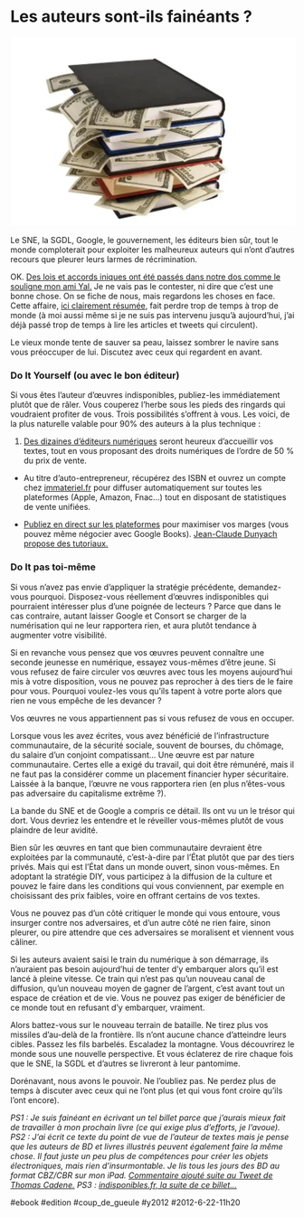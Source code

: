 # Les auteurs sont-ils fainéants ?

![](_i/book-money.webp)

Le SNE, la SGDL, Google, le gouvernement, les éditeurs bien sûr, tout le monde comploterait pour exploiter les malheureux auteurs qui n’ont d’autres recours que pleurer leurs larmes de récrimination.

OK. [Des lois et accords iniques ont été passés dans notre dos comme le souligne mon ami Yal.](http://www.actusf.com/spip/Interview-d-Ayerdhal.html) Je ne vais pas le contester, ni dire que c’est une bonne chose. On se fiche de nous, mais regardons les choses en face. Cette affaire, [ici clairement résumée](http://www.sivan-avocats.com/Accord-SNE-Google.html), fait perdre trop de temps à trop de monde (à moi aussi même si je ne suis pas intervenu jusqu’à aujourd’hui, j’ai déjà passé trop de temps à lire les articles et tweets qui circulent).

Le vieux monde tente de sauver sa peau, laissez sombrer le navire sans vous préoccuper de lui. Discutez avec ceux qui regardent en avant.

### Do It Yourself (ou avec le bon éditeur)

Si vous êtes l’auteur d’œuvres indisponibles, publiez-les immédiatement plutôt que de râler. Vous couperez l’herbe sous les pieds des ringards qui voudraient profiter de vous. Trois possibilités s’offrent à vous. Les voici, de la plus naturelle valable pour 90% des auteurs à la plus technique :

1. [Des dizaines d’éditeurs numériques](http://ple-consulting.blogspot.fr/2011/04/plus-de-30-editeurs-pure-players.html) seront heureux d’accueillir vos textes, tout en vous proposant des droits numériques de l’ordre de 50 % du prix de vente.

- Au titre d’auto-entrepreneur, récupérez des ISBN et ouvrez un compte chez [immateriel.fr](http://www.immateriel.fr/) pour diffuser automatiquement sur toutes les plateformes (Apple, Amazon, Fnac…) tout en disposant de statistiques de vente unifiées.

- [Publiez en direct sur les plateformes](../../2010/9/comment-publier-sur-apple-ibookstore.md) pour maximiser vos marges (vous pouvez même négocier avec Google Books). [Jean-Claude Dunyach propose des tutoriaux.](http://jean-claude.dunyach.pagesperso-orange.fr/Ebooks_files/Comment_vendre_ses_livres_numeriques.pdf)

### Do It pas toi-même

Si vous n’avez pas envie d’appliquer la stratégie précédente, demandez-vous pourquoi. Disposez-vous réellement d’œuvres indisponibles qui pourraient intéresser plus d’une poignée de lecteurs ? Parce que dans le cas contraire, autant laisser Google et Consort se charger de la numérisation qui ne leur rapportera rien, et aura plutôt tendance à augmenter votre visibilité.

Si en revanche vous pensez que vos œuvres peuvent connaître une seconde jeunesse en numérique, essayez vous-mêmes d’être jeune. Si vous refusez de faire circuler vos œuvres avec tous les moyens aujourd’hui mis à votre disposition, vous ne pouvez pas reprocher à des tiers de le faire pour vous. Pourquoi voulez-les vous qu’ils tapent à votre porte alors que rien ne vous empêche de les devancer ?

Vos œuvres ne vous appartiennent pas si vous refusez de vous en occuper.

Lorsque vous les avez écrites, vous avez bénéficié de l’infrastructure communautaire, de la sécurité sociale, souvent de bourses, du chômage, du salaire d’un conjoint compatissant… Une œuvre est par nature communautaire. Certes elle a exigé du travail, qui doit être rémunéré, mais il ne faut pas la considérer comme un placement financier hyper sécuritaire. Laissée à la banque, l’œuvre ne vous rapportera rien (en plus n’êtes-vous pas adversaire du capitalisme extrême ?).

La bande du SNE et de Google a compris ce détail. Ils ont vu un le trésor qui dort. Vous devriez les entendre et le réveiller vous-mêmes plutôt de vous plaindre de leur avidité.

Bien sûr les œuvres en tant que bien communautaire devraient être exploitées par la communauté, c’est-à-dire par l’État plutôt que par des tiers privés. Mais qui est l’État dans un monde ouvert, sinon vous-mêmes. En adoptant la stratégie DIY, vous participez à la diffusion de la culture et pouvez le faire dans les conditions qui vous conviennent, par exemple en choisissant des prix faibles, voire en offrant certains de vos textes.

Vous ne pouvez pas d’un côté critiquer le monde qui vous entoure, vous insurger contre nos adversaires, et d’un autre côté ne rien faire, sinon pleurer, ou pire attendre que ces adversaires se moralisent et viennent vous câliner.

Si les auteurs avaient saisi le train du numérique à son démarrage, ils n’auraient pas besoin aujourd’hui de tenter d’y embarquer alors qu’il est lancé à pleine vitesse. Ce train qui n’est pas qu’un nouveau canal de diffusion, qu’un nouveau moyen de gagner de l’argent, c’est avant tout un espace de création et de vie. Vous ne pouvez pas exiger de bénéficier de ce monde tout en refusant d’y embarquer, vraiment.

Alors battez-vous sur le nouveau terrain de bataille. Ne tirez plus vos missiles d’au-delà de la frontière. Ils n’ont aucune chance d’atteindre leurs cibles. Passez les fils barbelés. Escaladez la montagne. Vous découvrirez le monde sous une nouvelle perspective. Et vous éclaterez de rire chaque fois que le SNE, la SGDL et d’autres se livreront à leur pantomime.

Dorénavant, nous avons le pouvoir. Ne l’oubliez pas. Ne perdez plus de temps à discuter avec ceux qui ne l’ont plus (et qui vous font croire qu’ils l’ont encore).

*PS1 : Je suis fainéant en écrivant un tel billet parce que j’aurais mieux fait de travailler à mon prochain livre (ce qui exige plus d’efforts, je l’avoue).*
*PS2 : J’ai écrit ce texte du point de vue de l’auteur de textes mais je pense que les auteurs de BD et livres illustrés peuvent également faire la même chose. Il faut juste un peu plus de compétences pour créer les objets électroniques, mais rien d’insurmontable. Je lis tous les jours des BD au format CBZ/CBR sur mon iPad. [Commentaire ajouté suite au Tweet de Thomas Cadene.](https://twitter.com/ThomasCadene/status/216152563962220545)*
*PS3 : [indisponibles.fr, la suite de ce billet...](indisponibles-fr.md)*

#ebook #edition #coup_de_gueule #y2012 #2012-6-22-11h20
